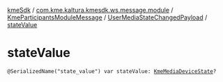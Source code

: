 [kmeSdk](../../../index.md) / [com.kme.kaltura.kmesdk.ws.message.module](../../index.md) / [KmeParticipantsModuleMessage](../index.md) / [UserMediaStateChangedPayload](index.md) / [stateValue](./state-value.md)

# stateValue

`@SerializedName("state_value") var stateValue: `[`KmeMediaDeviceState`](../../../com.kme.kaltura.kmesdk.ws.message.type/-kme-media-device-state/index.md)`?`